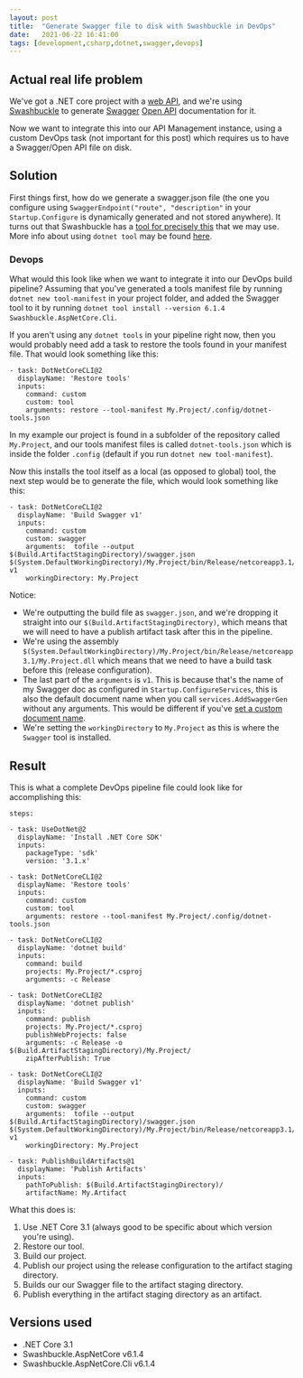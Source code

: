 ```yaml
---
layout: post
title:  "Generate Swagger file to disk with Swashbuckle in DevOps"
date:   2021-06-22 16:41:00
tags: [development,csharp,dotnet,swagger,devops]
---
```


## Actual real life problem
We've got a .NET core project with a [web API](https://docs.microsoft.com/en-us/aspnet/core/tutorials/first-web-api?view=aspnetcore-3.1&tabs=visual-studio), and we're using [Swashbuckle](https://docs.microsoft.com/en-us/aspnet/core/tutorials/getting-started-with-swashbuckle?view=aspnetcore-3.1&tabs=visual-studio) to generate [Swagger](https://swagger.io/) [Open API](https://www.openapis.org/) documentation for it.

Now we want to integrate this into our API Management instance, using a custom DevOps task (not important for this post) which requires us to have a Swagger/Open API file on disk.
<!--more-->

## Solution
First things first, how do we generate a swagger.json file (the one you configure using `SwaggerEndpoint("route", "description"` in your `Startup.Configure` is dynamically generated and not stored anywhere). It turns out that Swashbuckle has a [tool for precisely this](https://github.com/domaindrivendev/Swashbuckle.AspNetCore#using-the-tool-with-the-net-core-30-sdk-or-later) that we may use. More info about using `dotnet tool` may be found [here](https://docs.microsoft.com/en-us/dotnet/core/tools/dotnet-tool-install).

### Devops
What would this look like when we want to integrate it into our DevOps build pipeline? Assuming that you've generated a tools manifest file by running `dotnet new tool-manifest` in your project folder, and added the Swagger tool to it by running `dotnet tool install --version 6.1.4 Swashbuckle.AspNetCore.Cli`.

If you aren't using any `dotnet tools` in your pipeline right now, then you would probably need add a task to restore the tools found in your manifest file. That would look something like this:
```
- task: DotNetCoreCLI@2
  displayName: 'Restore tools'
  inputs:
    command: custom
    custom: tool
    arguments: restore --tool-manifest My.Project/.config/dotnet-tools.json
```
In my example our project is found in a subfolder of the repository called `My.Project`, and our tools manifest files is called `dotnet-tools.json` which is inside the folder `.config` (default if you run `dotnet new tool-manifest`).


Now this installs the tool itself as a local (as opposed to global) tool, the next step would be to generate the file, which would look something like this:
```
- task: DotNetCoreCLI@2
  displayName: 'Build Swagger v1'
  inputs:
    command: custom
    custom: swagger
    arguments:  tofile --output $(Build.ArtifactStagingDirectory)/swagger.json $(System.DefaultWorkingDirectory)/My.Project/bin/Release/netcoreapp3.1/My.Project.dll v1
    workingDirectory: My.Project
```

Notice:
- We're outputting the build file as `swagger.json`, and we're dropping it straight into our `$(Build.ArtifactStagingDirectory)`, which means that we will need to have a publish artifact task after this in the pipeline.
- We're using the assembly `$(System.DefaultWorkingDirectory)/My.Project/bin/Release/netcoreapp3.1/My.Project.dll` which means that we need to have a build task before this (release configuration).
- The last part of the `arguments` is `v1`. This is because that's the name of my Swagger doc as configured in `Startup.ConfigureServices`, this is also the default document name when you call `services.AddSwaggerGen` without any arguments. This would be different if you've [set a custom document name](https://docs.microsoft.com/en-us/aspnet/core/tutorials/getting-started-with-swashbuckle?view=aspnetcore-5.0&tabs=visual-studio#api-info-and-description).
- We're setting the `workingDirectory` to `My.Project` as this is where the `Swagger` tool is installed.

## Result
This is what a complete DevOps pipeline file could look like for accomplishing this:
```
steps:

- task: UseDotNet@2
  displayName: 'Install .NET Core SDK'
  inputs:
    packageType: 'sdk'
    version: '3.1.x'

- task: DotNetCoreCLI@2
  displayName: 'Restore tools'
  inputs:
    command: custom
    custom: tool
    arguments: restore --tool-manifest My.Project/.config/dotnet-tools.json

- task: DotNetCoreCLI@2
  displayName: 'dotnet build'
  inputs:
    command: build
    projects: My.Project/*.csproj
    arguments: -c Release

- task: DotNetCoreCLI@2
  displayName: 'dotnet publish'
  inputs:
    command: publish
    projects: My.Project/*.csproj
    publishWebProjects: false
    arguments: -c Release -o $(Build.ArtifactStagingDirectory)/My.Project/
    zipAfterPublish: True

- task: DotNetCoreCLI@2
  displayName: 'Build Swagger v1'
  inputs:
    command: custom
    custom: swagger
    arguments:  tofile --output $(Build.ArtifactStagingDirectory)/swagger.json $(System.DefaultWorkingDirectory)/My.Project/bin/Release/netcoreapp3.1/My.Project.dll v1
    workingDirectory: My.Project

- task: PublishBuildArtifacts@1
  displayName: 'Publish Artifacts'
  inputs:
    pathToPublish: $(Build.ArtifactStagingDirectory)/
    artifactName: My.Artifact
```

What this does is:
1. Use .NET Core 3.1 (always good to be specific about which version you're using).
1. Restore our tool.
1. Build our project.
1. Publish our project using the release configuration to the artifact staging directory.
1. Builds our our Swagger file to the artifact staging directory.
1. Publish everything in the artifact staging directory as an artifact.

## Versions used
- .NET Core 3.1
- Swashbuckle.AspNetCore v6.1.4
- Swashbuckle.AspNetCore.Cli v6.1.4
